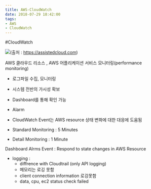 ```yaml
---
title: AWS-CloudWatch
date: 2018-07-29 18:42:00
tags:
- AWS
- CloudWatch
---
```


#CloudWatch

<img src = "https://i0.wp.com/assistedcloud.com/wp-content/uploads/2017/08/cloudwatch.png?fit=500%2C500&ssl=1">(출처 : https://assistedcloud.com)

AWS 클라우드 리소스 , AWS 어플리케이션 서비스 모니터링(performance monitoring)

- 로그파일 수집, 모니터링
- 시스템 전반의 가시성 확보
- Dashboard를 통해 확인 가능
- Alarm
- CloudWatch Event는 AWS resource 상태 변화에 대한 대응에 도움됨

- Standard Monitoring : 5 Minutes
- Detail Monitoring : 1 Minute

Dashboard
Alrms
Event : Respond to state changes in AWS Resource
- logging : 
    - diffrence with Cloudtrail (only API logging)
    - 메모리는 로깅 못함
    - client connection information 로깅못함
    - data, cpu, ec2 status check failed